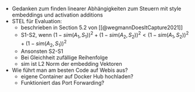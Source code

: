 - Gedanken zum finden linearer Abhängigkeiten zum Steuern mit style embeddings und activation additions
- STEL für Evaluation:
	- beschrieben in Section 5.2 von [[@wegmannDoesItCapture2021]]
	- S1-S2, wenn $(1 − sim(A_1, S_1))^2 + (1 − sim(A_2, S_2))^2 <  (1 − sim(A_1, S_2))^2 + (1 − sim(A_2, S_1))^2$
	- Ansonsten S2-S1
	- Bei Gleichheit zufällige Reihenfolge
	- sim ist L2 Norm der embedding Vektoren
- Wie führt man am besten Code auf Webis aus?
	- eigene Container auf Docker Hub hochladen?
	- Funktioniert das Port Forwarding?